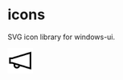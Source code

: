 # icons
SVG icon library for windows-ui.

<img src="svg/icons10-advertising.svg" width="50" height="50" fill="#fff">
